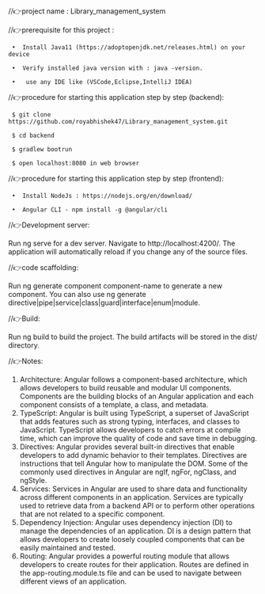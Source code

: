 //👉project name : Library_management_system


//👉prerequisite for this project :

     •	Install Java11 (https://adoptopenjdk.net/releases.html) on your device  

     •	Verify installed java version with : java -version.

     •	 use any IDE like (VSCode,Eclipse,IntelliJ IDEA)


//👉procedure for starting this application step by step (backend):

     $ git clone https://github.com/royabhishek47/Library_management_system.git

     $ cd backend

     $ gradlew bootrun

     $ open localhost:8080 in web browser

//👉procedure for starting this application step by step (frontend):
     
     •	Install NodeJs : https://nodejs.org/en/download/
     
     •	Angular CLI - npm install -g @angular/cli
     
//👉Development server:

Run ng serve for a dev server. Navigate to http://localhost:4200/. The application will automatically reload if you change any of the source files.

//👉code scaffolding:

Run ng generate component component-name to generate a new component. You can also use ng generate directive|pipe|service|class|guard|interface|enum|module.

//👉Build:

Run ng build to build the project. The build artifacts will be stored in the dist/ directory.

//👉Notes:

1.	Architecture: Angular follows a component-based architecture, which allows developers to build reusable and modular UI components. Components are the building blocks of an Angular application and each component consists of a template, a class, and metadata.
2.	TypeScript: Angular is built using TypeScript, a superset of JavaScript that adds features such as strong typing, interfaces, and classes to JavaScript. TypeScript allows developers to catch errors at compile time, which can improve the quality of code and save time in debugging.
3.	Directives: Angular provides several built-in directives that enable developers to add dynamic behavior to their templates. Directives are instructions that tell Angular how to manipulate the DOM. Some of the commonly used directives in Angular are ngIf, ngFor, ngClass, and ngStyle.
4.	Services: Services in Angular are used to share data and functionality across different components in an application. Services are typically used to retrieve data from a backend API or to perform other operations that are not related to a specific component.
5.	Dependency Injection: Angular uses dependency injection (DI) to manage the dependencies of an application. DI is a design pattern that allows developers to create loosely coupled components that can be easily maintained and tested.
6.	Routing: Angular provides a powerful routing module that allows developers to create routes for their application. Routes are defined in the app-routing.module.ts file and can be used to navigate between different views of an application.


